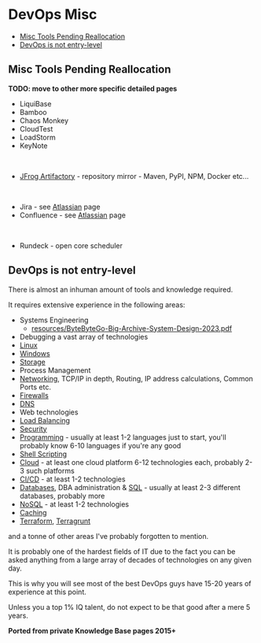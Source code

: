 # DevOps Misc

<!-- INDEX_START -->

- [Misc Tools Pending Reallocation](#misc-tools-pending-reallocation)
- [DevOps is not entry-level](#devops-is-not-entry-level)

<!-- INDEX_END -->

## Misc Tools Pending Reallocation

**TODO: move to other more specific detailed pages**

- LiquiBase
- Bamboo
- Chaos Monkey
- CloudTest
- LoadStorm
- KeyNote

<br>

- [JFrog Artifactory](artifactory.md) - repository mirror -  Maven, PyPI, NPM, Docker etc...

<br>

- Jira - see [Atlassian](atlassian.md) page
- Confluence - see [Atlassian](atlassian.md) page

<br>

- Rundeck - open core scheduler

## DevOps is not entry-level

There is almost an inhuman amount of tools and knowledge required.

It requires extensive experience in the following areas:

- Systems Engineering
  - [resources/ByteByteGo-Big-Archive-System-Design-2023.pdf](resources/ByteByteGo-Big-Archive-System-Design-2023.pdf)
- Debugging a vast array of technologies
- [Linux](linux.md)
- [Windows](windows.md)
- [Storage](storage.md)
- Process Management
- [Networking](networking.md), TCP/IP in depth, Routing, IP address calculations, Common Ports etc.
- [Firewalls](firewalls.md)
- [DNS](dns.md)
- Web technologies
- [Load Balancing](loadbalancing.md)
- [Security](security.md)
- [Programming](programming.md) - usually at least 1-2 languages just to start, you'll probably know 6-10 languages
  if you're any good
- [Shell Scripting](shell.md)
- [Cloud](cloud.md) - at least one cloud platform 6-12 technologies each, probably 2-3 such platforms
- [CI/CD](ci-cd.md) - at least 1-2 technologies
- [Databases](databases.md), DBA administration & [SQL](sql.md) - usually at least 2-3 different databases, probably more
- [NoSQL](README.md#nosql) - at least 1-2 technologies
- [Caching](README.md#caching)
- [Terraform](terraform.md), [Terragrunt](terragrunt.md)

and a tonne of other areas I've probably forgotten to mention.

It is probably one of the hardest fields of IT due to the fact you can be asked anything from a large array of
decades of technologies on any given day.

This is why you will see most of the best DevOps guys have 15-20 years of experience at this point.

Unless you a top 1% IQ talent, do not expect to be that good after a mere 5 years.

**Ported from private Knowledge Base pages 2015+**
